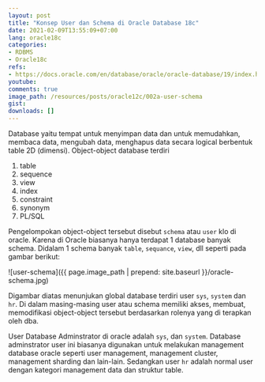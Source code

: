```yaml
---
layout: post
title: "Konsep User dan Schema di Oracle Database 18c"
date: 2021-02-09T13:55:09+07:00
lang: oracle18c
categories:
- RDBMS
- Oracle18c
refs: 
- https://docs.oracle.com/en/database/oracle/oracle-database/19/index.html
youtube: 
comments: true
image_path: /resources/posts/oracle12c/002a-user-schema
gist: 
downloads: []
---
```


Database yaitu tempat untuk menyimpan data dan untuk memudahkan, membaca data, mengubah data, menghapus data secara logical berbentuk table 2D (dimensi). Object-object database terdiri

1. table
2. sequence
3. view
4. index
5. constraint
6. synonym
7. PL/SQL

Pengelompokan object-object tersebut disebut `schema` atau `user` klo di oracle. Karena di Oracle biasanya hanya terdapat 1 database banyak schema. Didalam 1 schema banyak `table`, `sequance`, `view`, dll seperti pada gambar berikut:

![user-schema]({{ page.image_path | prepend: site.baseurl }}/oracle-schema.jpg)

Digambar diatas menunjukan global database terdiri user `sys`, `system` dan `hr`. Di dalam masing-masing user atau schema memiliki  akses, membuat, memodifikasi object-object tersebut berdasarkan rolenya yang di terapkan oleh dba.

User Database Adminstrator di oracle adalah `sys`, dan `system`. Database adminstrator user ini biasanya digunakan untuk melakukan management database oracle seperti user management, management cluster, management sharding dan lain-lain. Sedangkan user `hr` adalah normal user dengan kategori management data dan struktur table.
